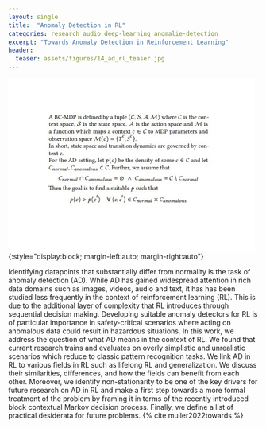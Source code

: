 ```yaml
---
layout: single
title:  "Anomaly Detection in RL"
categories: research audio deep-learning anomalie-detection 
excerpt: "Towards Anomaly Detection in Reinforcement Learning"
header:
  teaser: assets/figures/14_ad_rl_teaser.jpg
---
```


![Formal Definition](\assets\figures\14_ad_rl.jpg){:style="display:block; margin-left:auto; margin-right:auto"}

Identifying datapoints that substantially differ from normality is the task of anomaly detection (AD). While AD has gained widespread attention in rich data domains such as images, videos, audio and text, it has has been studied less frequently in the context of reinforcement learning (RL). This is due to the additional layer of complexity that RL introduces through sequential decision making. Developing suitable anomaly detectors for RL is of particular importance in safety-critical scenarios where acting on anomalous data could result in hazardous situations. In this work, we address the question of what AD means in the context of RL. We found that current research trains and evaluates on overly simplistic and unrealistic scenarios which reduce to classic pattern recognition tasks. We link AD in RL to various fields in RL such as lifelong RL and generalization. We discuss their similarities, differences, and how the fields can benefit from each other. Moreover, we identify non-stationarity to be one of the key drivers for future research on AD in RL and make a first step towards a more formal treatment of the problem by framing it in terms of the recently introduced block contextual Markov decision process. Finally, we define a list of practical desiderata for future problems.
{% cite muller2022towards %}
